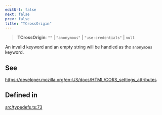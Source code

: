 ```yaml
---
editUrl: false
next: false
prev: false
title: "TCrossOrigin"
---
```


> **TCrossOrigin**: `""` \| `"anonymous"` \| `"use-credentials"` \| `null`

An invalid keyword and an empty string will be handled as the `anonymous` keyword.

## See

https://developer.mozilla.org/en-US/docs/HTML/CORS_settings_attributes

## Defined in

[src/typedefs.ts:73](https://github.com/fabricjs/fabric.js/blob/c093e29e73123dafcfa091ff4d5e04e690bb796e/src/typedefs.ts#L73)

